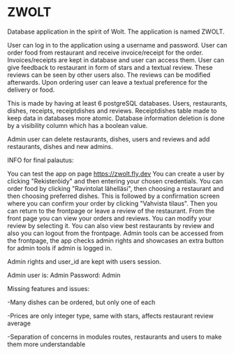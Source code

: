 # ZWOLT
Database application in the spirit of Wolt. The application is named ZWOLT.

User can log in to the application using a username and password.
User can order food from restaurant and receive invoice/receipt for the order.
Invoices/receipts are kept in database and user can access them. 
User can give feedback to restaurant in form of stars and a textual review.
These reviews can be seen by other users also. The reviews can be modified afterwards.
Upon ordering user can leave a textual preference for the delivery or food. 

This is made by having at least 6 postgreSQL databases. Users, restaurants, dishes, receipts, receiptdishes and reviews. Receiptdishes table made to keep data in databases more atomic. 
Database information deletion is done by a visibility column which has a boolean value. 

Admin user can delete restaurants, dishes, users and reviews and add restaurants, dishes and new admins.


INFO for final palautus:

You can test the app on page https://zwolt.fly.dev 
You can create a user by clicking "Rekisteröidy" and then entering your chosen credentials.
You can order food by clicking "Ravintolat lähelläsi", then choosing a restaurant and then choosing preferred dishes. This is followed by a confirmation screen where you can confirm your order by clicking "Vahvista tilaus". Then you can return to the frontpage or leave a review of the restaurant. 
From the front page you can view your orders and reviews. You can modify your review by selecting it. You can also view best restaurants by review and also you can logout from the frontpage. Admin tools can be accessed from the frontpage, the app checks admin rights and showcases an extra button for admin tools if admin is logged in. 

Admin rights and user_id are kept with users session. 

Admin user is: Admin 
Password: Admin


Missing features and issues:

-Many dishes can be ordered, but only one of each

-Prices are only integer type, same with stars, affects restaurant review average

-Separation of concerns in modules routes, restaurants and users to make them more understandable



